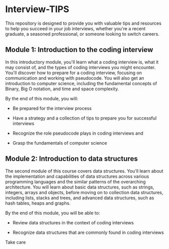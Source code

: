 # Interview-TIPS

This repository is designed to provide you with valuable tips and resources to help you succeed in your job interviews, whether you're a recent graduate, a seasoned professional, or someone looking to switch careers.

## Module 1: Introduction to the coding interview
In this introductory module, you'll learn what a coding interview is, what it may consist of, and the types of coding interviews you might encounter. You'll discover how to prepare for a coding interview, focusing on communication and working with pseudocode. You will also get an introduction to computer science, including the fundamental concepts of Binary, Big O notation, and time and space complexity.

By the end of this module, you will:

- Be prepared for the interview process

- Have a strategy and a collection of tips to prepare you for successful interviews

- Recognize the role pseudocode plays in coding interviews and 

- Grasp the fundamentals of computer science

## Module 2: Introduction to data structures
The second module of this course covers data structures. You'll learn about the implementation and capabilities of data structures across various programming languages and the similar patterns of the overarching architecture. You will learn about basic data structures, such as strings, integers, arrays and objects, before moving on to collection data structures, including lists, stacks and trees, and advanced data structures, such as hash tables, heaps and graphs.

By the end of this module, you will be able to:

- Review data structures in the context of coding interviews

- Recognize data structures that are commonly found in coding interviews

Take care